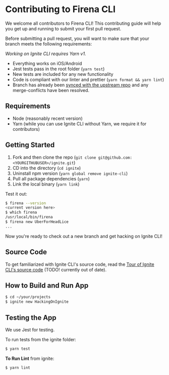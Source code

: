 # Contributing to Firena CLI

We welcome all contributors to Firena CLI! This contributing guide will help you get up and running to submit your first pull request.

Before submitting a pull request, you will want to make sure that your branch meets the following requirements:

_Working on Ignite CLI requires Yarn v1._

- Everything works on iOS/Android
- Jest tests pass in the root folder (`yarn test`)
- New tests are included for any new functionality
- Code is compliant with our linter and prettier (`yarn format && yarn lint`)
- Branch has already been [synced with the upstream repo](https://help.github.com/articles/syncing-a-fork/) and any merge-conflicts have been resolved.

## Requirements

- Node (reasonably recent version)
- Yarn (while you can use Ignite CLI without Yarn, we require it for contributors)

## Getting Started

1. Fork and then clone the repo (`git clone git@github.com:<YOURGITHUBUSER>/ignite.git`)
2. CD into the directory (`cd ignite`)
3. Uninstall npm version (`yarn global remove ignite-cli`)
4. Pull all package dependencies (`yarn`)
5. Link the local binary (`yarn link`)

Test it out:

```sh
$ firena --version
<current version here>
$ which firena
/usr/local/bin/firena
$ firena new UberForHeadLice
...
```

Now you're ready to check out a new branch and get hacking on Ignite CLI!

## Source Code

To get familiarized with Ignite CLI's source code, read the [Tour of Ignite CLI's source code](../docs/Tour-of-Ignite.md) (TODO! currently out of date).

## How to Build and Run App

```sh
$ cd ~/your/projects
$ ignite new HackingOnIgnite
```

## Testing the App

We use Jest for testing.

To run tests from the ignite folder:

```sh
$ yarn test
```

**To Run Lint** from ignite:

```sh
$ yarn lint
```
